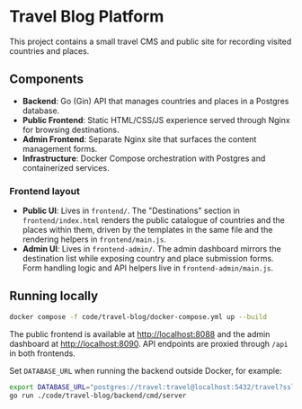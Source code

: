 # Travel Blog Platform

This project contains a small travel CMS and public site for recording visited countries and places.

## Components
- **Backend**: Go (Gin) API that manages countries and places in a Postgres database.
- **Public Frontend**: Static HTML/CSS/JS experience served through Nginx for browsing destinations.
- **Admin Frontend**: Separate Nginx site that surfaces the content management forms.
- **Infrastructure**: Docker Compose orchestration with Postgres and containerized services.

### Frontend layout
- **Public UI**: Lives in `frontend/`. The "Destinations" section in `frontend/index.html` renders the public catalogue of countries and the places within them, driven by the templates in the same file and the rendering helpers in `frontend/main.js`.
- **Admin UI**: Lives in `frontend-admin/`. The admin dashboard mirrors the destination list while exposing country and place submission forms. Form handling logic and API helpers live in `frontend-admin/main.js`.

## Running locally
```bash
docker compose -f code/travel-blog/docker-compose.yml up --build
```

The public frontend is available at <http://localhost:8088> and the admin dashboard at <http://localhost:8090>. API endpoints are proxied through `/api` in both frontends.

Set `DATABASE_URL` when running the backend outside Docker, for example:
```bash
export DATABASE_URL="postgres://travel:travel@localhost:5432/travel?sslmode=disable"
go run ./code/travel-blog/backend/cmd/server
```
